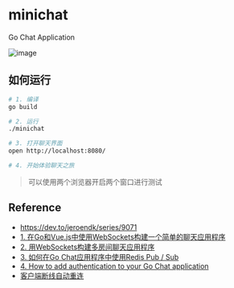 # minichat

Go Chat Application

![image](https://user-images.githubusercontent.com/3043638/96879221-5a7df000-14ae-11eb-8351-9cd41aaeac49.png)


## 如何运行

```bash
# 1. 编译
go build

# 2. 运行
./minichat

# 3. 打开聊天界面
open http://localhost:8080/

# 4. 开始体验聊天之旅
```

> 可以使用两个浏览器开启两个窗口进行测试

## Reference

- https://dev.to/jeroendk/series/9071
- [1. 在Go和Vue.js中使用WebSockets构建一个简单的聊天应用程序](https://dev.to/jeroendk/building-a-simple-chat-application-with-websockets-in-go-and-vue-js-gao)
- [2. 用WebSockets构建多房间聊天应用程序](https://dev.to/jeroendk/multi-room-chat-application-with-websockets-in-go-and-vue-js-part-2-3la8)
- [3. 如何在Go Chat应用程序中使用Redis Pub / Sub](https://dev.to/jeroendk/how-to-use-redis-pub-sub-in-go-chat-application-part-3-2h4c)
- [4. How to add authentication to your Go Chat application](https://dev.to/jeroendk/how-to-add-authentication-to-your-go-chat-application-part-4-1d31)
- [客户端断线自动重连](https://www.whichdev.com/how-to-implement-an-exponential-random-backoff-algorithm-in-javascript/)
